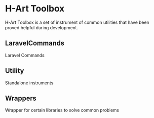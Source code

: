 # H-Art Toolbox

H-Art Toolbox is a set of instrument of common utilities that have been proved helpful during development.


## LaravelCommands

Laravel Commands

## Utility

Standalone instruments

## Wrappers

Wrapper for certain libraries to solve common problems